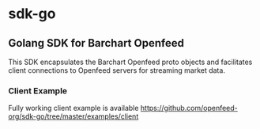# sdk-go

## Golang SDK for Barchart Openfeed

This SDK encapsulates the Barchart Openfeed proto objects and facilitates client connections to Openfeed servers for streaming market data.

### Client Example

Fully working client example is available https://github.com/openfeed-org/sdk-go/tree/master/examples/client
